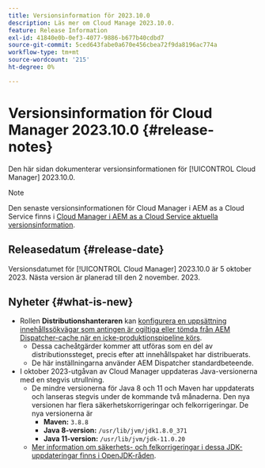 ```yaml
---
title: Versionsinformation för 2023.10.0
description: Läs mer om Cloud Manage 2023.10.0.
feature: Release Information
exl-id: 41840e0b-0ef3-4077-9886-b677b40cdbd7
source-git-commit: 5ced643fabe0a670e456cbea72f9da8196ac774a
workflow-type: tm+mt
source-wordcount: '215'
ht-degree: 0%

---
```


# Versionsinformation för Cloud Manager 2023.10.0 {#release-notes}

Den här sidan dokumenterar versionsinformationen för [!UICONTROL Cloud Manager] 2023.10.0.

>[!NOTE]
>
>Den senaste versionsinformationen för Cloud Manager i AEM as a Cloud Service finns i [Cloud Manager i AEM as a Cloud Service aktuella versionsinformation](https://experienceleague.adobe.com/en/docs/experience-manager-cloud-service/content/release-notes/cloud-manager/current).

## Releasedatum {#release-date}

Versionsdatumet för [!UICONTROL Cloud Manager] 2023.10.0 är 5 oktober 2023. Nästa version är planerad till den 2 november. 2023.

## Nyheter {#what-is-new}

* Rollen **Distributionshanteraren** kan [konfigurera en uppsättning innehållssökvägar som antingen är ogiltiga eller tömda från AEM Dispatcher-cache när en icke-produktionspipeline körs](/help/using/non-production-pipelines.md).
   * Dessa cacheåtgärder kommer att utföras som en del av distributionssteget, precis efter att innehållspaket har distribuerats.
   * De här inställningarna använder AEM Dispatcher standardbeteende.
* I oktober 2023-utgåvan av Cloud Manager uppdateras Java-versionerna med en stegvis utrullning.
   * De mindre versionerna för Java 8 och 11 och Maven har uppdaterats och lanseras stegvis under de kommande två månaderna. Den nya versionen har flera säkerhetskorrigeringar och felkorrigeringar. De nya versionerna är
      * **Maven:** `3.8.8`
      * **Java 8-version:** `/usr/lib/jvm/jdk1.8.0_371`
      * **Java 11-version:** `/usr/lib/jvm/jdk-11.0.20`
   * [Mer information om säkerhets- och felkorrigeringar i dessa JDK-uppdateringar finns i OpenJDK-råden](https://openjdk.org/groups/vulnerability/advisories/).
